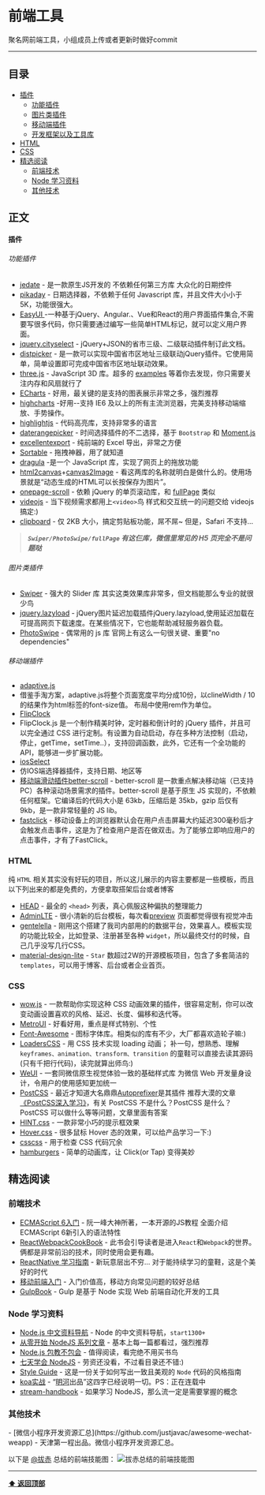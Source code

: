 # 前端工具 

聚名网前端工具，小组成员上传或者更新时做好commit

---

## 目录
- [插件](#plugins)
  - [功能插件](#features)
  - [图片类插件](#images)
  - [移动端插件](#mobile)
  - [开发框架以及工具库](#framework)
- [HTML](#html)
- [CSS](#css)
- [精选阅读](#read)
  - [前端技术](#fedev)
  - [Node 学习资料](#node_read)
  - [其他技术](#otherdev)

## 正文

<h4 id="plugins">插件</h4>

<h6 id="features">功能插件</h6>

- [jedate](http://www.jemui.com/uidoc/jedate.html) - 是一款原生JS开发的 不依赖任何第三方库 大众化的日期控件
- [pikaday](https://github.com/qiaoer1234/Pikaday)  - 日期选择器，不依赖于任何 Javascript 库，并且文件大小小于 5K，功能很强大。
- [EasyUI ](http://www.jeasyui.net/plugins) -一种基于jQuery、Angular.、Vue和React的用户界面插件集合,不需要写很多代码，你只需要通过编写一些简单HTML标记，就可以定义用户界面。
- [jquery.cityselect](https://github.com/akveo/blur-admin) - jQuery+JSON的省市三级、二级联动插件制订此文档。
- [distpicker](https://github.com/fengyuanchen/distpicker) - 是一款可以实现中国省市区地址三级联动jQuery插件。它使用简单，简单设置即可完成中国省市区地址联动效果。
- [three.js](https://github.com/mrdoob/three.js) - JavaScript 3D 库。超多的 [examples](http://threejs.org/examples/) 等着你去发现，你只需要关注内存和风扇就行了
- [ECharts](http://echarts.baidu.com/index.html) - 好用，最关键的是支持的图表展示非常之多，强烈推荐
- [highcharts](  https://www.hcharts.cn/demo/highcharts ) -好用--支持 IE6 及以上的所有主流浏览器，完美支持移动端缩放、手势操作。
- [highlightjs](https://highlightjs.org/) - 代码高亮库，支持非常多的语言
- [daterangepicker](http://www.daterangepicker.com) - 时间选择插件的不二选择，基于 ```Bootstrap``` 和 [Moment.js](http://momentjs.com/)
- [excellentexport](https://github.com/jmaister/excellentexport) - 纯前端的 Excel 导出，非常之方便
- [Sortable](https://github.com/RubaXa/Sortable) - 拖拽神器，用了就知道
- [dragula](https://github.com/qiaoer1234/dragula/tree/master) -是一个 JavaScript 库，实现了网页上的拖放功能
- [html2canvas](https://github.com/niklasvh/html2canvas)+[canvas2Image](https://github.com/randreucetti/canvas2image) - 看这两库的名称就明白是做什么的。使用场景就是“动态生成的HTML可以长按保存为图片”。
- [onepage-scroll](https://github.com/peachananr/onepage-scroll) - 依赖 jQuery 的单页滚动库，和 [fullPage](http://alvarotrigo.com/fullPage/) 类似
- [videojs](http://videojs.com/) - 当下视频需求都用上```<video>```鸟 样式和交互统一的问题交给 videojs 搞定:)
- [clipboard](http://zenorocha.github.io/clipboard.js/) - 仅 2KB 大小，搞定剪贴板功能，屌不屌~ 但是，Safari 不支持...

> ___```Swiper/PhotoSwipe/fullPage``` 有这仨库，微信里常见的 H5 页完全不是问题哒___

<h6 id="images">图片类插件</h6>

- [Swiper](http://www.swiper.com.cn) - 强大的 Slider 库 其实这类效果库非常多，但文档能那么专业的就很少鸟
- [jquery.lazyload](http://www.jq22.com/yanshi390) - jQuery图片延迟加载插件jQuery.lazyload,使用延迟加载在可提高网页下载速度。在某些情况下，它也能帮助减轻服务器负载。
- [PhotoSwipe](http://photoswipe.com/) - 偶常用的 js 库 官网上有这么一句很关键、重要"no dependencies"

<h6 id="mobile">移动端插件</h6>

- [adaptive.js](https://github.com/Vibing/adaptive) 
- 借鉴手淘方案，adaptive.js将整个页面宽度平均分成10份，以clineWidth / 10的结果作为html标签的font-size值。 布局中使用rem作为单位。
- [FlipClock](http://www.flipclockjs.com/) 
- FlipClock.js 是一个制作精美时钟，定时器和倒计时的 jQuery 插件，并且可以完全通过 CSS 进行定制。有设置为自动启动，存在多种方法控制（启动，停止，getTime，setTime..），支持回调函数，此外，它还有一个全功能的API，能够进一步扩展功能。
- [iosSelect](http://zhoushengfe.com/iosselect/website/index.html) 
- 仿IOS端选择器插件，支持日期、地区等
- [移动端滑动插件better-scroll](http://ustbhuangyi.github.io/better-scroll/doc/zh-hans/#better-scroll) - better-scroll 是一款重点解决移动端（已支持 PC）各种滚动场景需求的插件。better-scroll 是基于原生 JS 实现的，不依赖任何框架。它编译后的代码大小是 63kb，压缩后是 35kb，gzip 后仅有 9kb，是一款非常轻量的 JS lib。
- [fastclick](https://majing.io/posts/10000007721218) - 移动设备上的浏览器默认会在用户点击屏幕大约延迟300毫秒后才会触发点击事件，这是为了检查用户是否在做双击。为了能够立即响应用户的点击事件，才有了FastClick。


<h3 id="html">HTML</h3>

纯 ```HTML``` 相关其实没有好玩的项目，所以这儿展示的内容主要都是一些模板，而且以下列出来的都是免费的，方便拿取搭架后台或者博客

- [HEAD](https://github.com/joshbuchea/HEAD) - 最全的 ```<head>``` 列表，真心佩服这种偏执的整理能力
- [AdminLTE](https://github.com/almasaeed2010/AdminLTE) - 很小清新的后台模板，每次看[preview](https://almsaeedstudio.com/preview) 页面都觉得很有视觉冲击
- [gentelella](https://github.com/puikinsh/gentelella) - 刚用这个搭建了我司内部用的的数据平台，效果喜人。模板实现的功能比较全，比如登录、注册甚至各种 ```widget```，所以最终交付的时候，自己几乎没写几行CSS。
- [material-design-lite](https://github.com/google/material-design-lite) - ```Star``` 数超过2W的开源模板项目，包含了多套简洁的 ```templates```，可以用于博客、后台或者企业首页。

<h3 id="css">CSS</h3>

- [wow.js](https://github.com/qiaoer1234/wow.js) - 一款帮助你实现这种 CSS 动画效果的插件，很容易定制，你可以改变动画设置喜欢的风格、延迟、长度、偏移和迭代等。
- [MetroUI](http://metroui.org.ua/) - 好看好用，重点是样式特别、个性
- [Font-Awesome](http://fontawesome.io/) - 图标字体库。相类似的库有不少，大厂都喜欢造轮子嘛:)
- [LoadersCSS](https://connoratherton.com/loaders) - 用 CSS 技术实现 loading 动画； 补一句，想熟悉、理解 ```keyframes、animation、transform、transition``` 的童鞋可以直接去读其源码(只有千把行代码)，读完就算出师鸟:)
- [WeUI](https://github.com/weui/weui) - 一套同微信原生视觉体验一致的基础样式库 为微信 Web 开发量身设计，令用户的使用感知更加统一
- [PostCSS](https://github.com/postcss/postcss) - 最近才知道大名鼎鼎[Autoprefixer](https://github.com/postcss/autoprefixer)是其插件 推荐大漠的文章[《PostCSS深入学习》](http://www.w3cplus.com/PostCSS/postcss-deep-dive-what-you-need-to-know.html)，有关 PostCSS 不是什么？PostCSS 是什么？PostCSS 可以做什么等等问题，文章里面有答案
- [HINT.css](https://github.com/chinchang/hint.css) - 一款非常小巧的提示框效果
- [Hover.css](http://ianlunn.github.io/Hover/) - 很多鼠标 Hover 态的效果，可以给产品学习一下:)
- [csscss](https://github.com/zmoazeni/csscss) - 用于检查 CSS 代码冗余 
- [hamburgers](https://jonsuh.com/hamburgers/) - 简单的动画库，让 Click(or Tap) 变得美妙


<h2 id="read">精选阅读</h2>

<h3 id="fedev">前端技术</h3>

- [ECMAScript 6入门](http://es6.ruanyifeng.com/) - 阮一峰大神所著，一本开源的JS教程 全面介绍 ECMAScript 6新引入的语法特性
- [ReactWebpackCookBook](https://fakefish.github.io/react-webpack-cookbook/index.html) - 此书会引导读者是进入```React```和```Webpack```的世界。 俩都是非常前沿的技术，同时使用会更有趣。
- [ReactNative 学习指南](https://github.com/ele828/react-native-guide) - 新玩意层出不穷... 对于能持续学习的童鞋，这是个美好的时代
- [移动前端入门](http://gold.xitu.io/entry/56c29abfa34131005b8cb1f3) - 入门价值高，移动方向常见问题的较好总结
- [GulpBook](https://github.com/nimojs/gulp-book) - Gulp 是基于 Node 实现 Web 前端自动化开发的工具

<h3 id="node_read">Node 学习资料</h3>

- [Node.js 中文资料导航](https://github.com/youyudehexie/node123) - Node 的中文资料导航，```start1300+```
- [从零开始 NodeJS 系列文章](http://blog.fens.me/series-nodejs/) - 基本上每一篇都看过，强烈推荐
- [Node.js 包教不包会](http://nqdeng.github.io/7-days-nodejs/) - 值得阅读，看完绝不用买书鸟
- [七天学会 NodeJS](https://github.com/alsotang/node-lessons) - 劳资还没看，不过看目录还不错:)
- [Style Guide](https://github.com/dead-horse/node-style-guide) - 这是一份关于如何写出一致且美观的 ```Node``` 代码的风格指南
- [koa实战](http://book.apebook.org/minghe/koa-action/index.html) - “[明河](https://github.com/minghe)出品”这四字已经说明一切。PS：正在连载中
- [stream-handbook](https://github.com/jabez128/stream-handbook) - 如果学习 NodeJS，那么流一定是需要掌握的概念

<h3 id="otherdev">其他技术</h3>
- [微信小程序开发资源汇总](https://github.com/justjavac/awesome-wechat-weapp) - 天津第一程出品。微信小程序开发资源汇总。


以下是 [@拔赤](http://weibo.com/jayli) 总结的前端技能图：
![拔赤总结的前端技能图](https://raw.githubusercontent.com/nieweidong/fetool/master/img/fe.jpg)

---

**[⬆ 返回顶部](#前端工具)**
